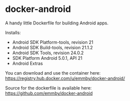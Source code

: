 # docker-android

A handy little Dockerfile for building Android apps.

Installs:

* Android SDK Platform-tools, revision 21
* Android SDK Build-tools, revision 21.1.2
* Android SDK Tools, revision 24.0.2
* SDK Platform Android 5.0.1, API 21
* Android Extras

You can download and use the container here: https://registry.hub.docker.com/u/emmby/docker-android/

Source for the dockerfile is available here: https://github.com/emmby/docker-android


